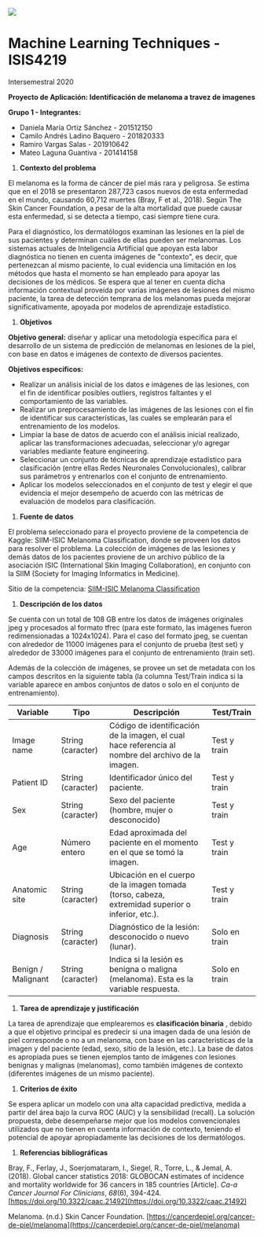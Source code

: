 <img src="https://cursos.virtual.uniandes.edu.co/isis4219/wp-content/uploads/sites/162/2014/11/cropped-misisheader.png" ><br>
# Machine Learning Techniques - ISIS4219

Intersemestral 2020

**Proyecto de Aplicación: Identificación de melanoma a travez de imagenes**

**Grupo 1 - Integrantes:**

- Daniela María Ortiz Sánchez - 201512150
- Camilo Andrés Ladino Baquero - 201820333
- Ramiro Vargas Salas - 201910642
- Mateo Laguna Guantiva - 201414158

1. **Contexto del problema**

El melanoma es la forma de cáncer de piel más rara y peligrosa. Se estima que en el 2018 se presentaron 287,723 casos nuevos de esta enfermedad en el mundo, causando 60,712 muertes (Bray, F et al., 2018). Según The Skin Cancer Foundation, a pesar de la alta mortalidad que puede causar esta enfermedad, si se detecta a tiempo, casi siempre tiene cura.

Para el diagnóstico, los dermatólogos examinan las lesiones en la piel de sus pacientes y determinan cuáles de ellas pueden ser melanomas. Los sistemas actuales de Inteligencia Artificial que apoyan esta labor diagnóstica no tienen en cuenta imágenes de &quot;contexto&quot;, es decir, que pertenezcan al mismo paciente, lo cual evidencia una limitación en los métodos que hasta el momento se han empleado para apoyar las decisiones de los médicos. Se espera que al tener en cuenta dicha información contextual proveída por varias imágenes de lesiones del mismo paciente, la tarea de detección temprana de los melanomas pueda mejorar significativamente, apoyada por modelos de aprendizaje estadístico.

1. **Objetivos**

**Objetivo general:** diseñar y aplicar una metodología específica para el desarrollo de un sistema de predicción de melanomas en lesiones de la piel, con base en datos e imágenes de contexto de diversos pacientes.

**Objetivos específicos:**

- Realizar un análisis inicial de los datos e imágenes de las lesiones, con el fin de identificar posibles outliers, registros faltantes y el comportamiento de las variables.
- Realizar un preprocesamiento de las imágenes de las lesiones con el fin de identificar sus características, las cuales se emplearán para el entrenamiento de los modelos.
- Limpiar la base de datos de acuerdo con el análisis inicial realizado, aplicar las transformaciones adecuadas, seleccionar y/o agregar variables mediante feature engineering.
- Seleccionar un conjunto de técnicas de aprendizaje estadístico para clasificación (entre ellas Redes Neuronales Convolucionales), calibrar sus parámetros y entrenarlos con el conjunto de entrenamiento.
- Aplicar los modelos seleccionados en el conjunto de test y elegir el que evidencia el mejor desempeño de acuerdo con las métricas de evaluación de modelos para clasificación.

1. **Fuente de datos**

El problema seleccionado para el proyecto proviene de la competencia de Kaggle: SIIM-ISIC Melanoma Classification, donde se proveen los datos para resolver el problema. La colección de imágenes de las lesiones y demás datos de los pacientes proviene de un archivo público de la asociación ISIC (International Skin Imaging Collaboration), en conjunto con la SIIM (Society for Imaging Informatics in Medicine).

Sitio de la competencia: [SIIM-ISIC Melanoma Classification](https://www.kaggle.com/c/siim-isic-melanoma-classification/overview)

1. **Descripción de los datos**

Se cuenta con un total de 108 GB entre los datos de imágenes originales jpeg y procesados al formato tfrec (para este formato, las imágenes fueron redimensionadas a 1024x1024). Para el caso del formato jpeg, se cuentan con alrededor de 11000 imágenes para el conjunto de prueba (test set) y alrededor de 33000 imágenes para el conjunto de entrenamiento (train set).

Además de la colección de imágenes, se provee un set de metadata con los campos descritos en la siguiente tabla (la columna Test/Train indica si la variable aparece en ambos conjuntos de datos o solo en el conjunto de entrenamiento).

| **Variable** | **Tipo** | **Descripción** | **Test/Train** |
| --- | --- | --- | --- |
| Image name | String (caracter) | Código de identificación de la imagen, el cual hace referencia al nombre del archivo de la imagen. | Test y train |
| Patient ID | String (caracter) | Identificador único del paciente. | Test y train |
| Sex | String (caracter) | Sexo del paciente (hombre, mujer o desconocido) | Test y train |
| Age | Número entero | Edad aproximada del paciente en el momento en el que se tomó la imagen. | Test y train |
| Anatomic site | String (caracter) | Ubicación en el cuerpo de la imagen tomada (torso, cabeza, extremidad superior o inferior, etc.). | Test y train |
| Diagnosis | String (caracter) | Diagnóstico de la lesión: desconocido o nuevo (lunar). | Solo en train |
| Benign / Malignant | String (caracter) | Indica si la lesión es benigna o maligna (melanoma). Esta es la variable respuesta. | Solo en train |

1. **Tarea de aprendizaje y justificación**

La tarea de aprendizaje que emplearemos es **clasificación binaria** , debido a que el objetivo principal es predecir si una imagen dada de una lesión de piel corresponde o no a un melanoma, con base en las características de la imagen y del paciente (edad, sexo, sitio de la lesión, etc.). La base de datos es apropiada pues se tienen ejemplos tanto de imágenes con lesiones benignas y malignas (melanomas), como también imágenes de contexto (diferentes imágenes de un mismo paciente).

1. **Criterios de éxito**

Se espera aplicar un modelo con una alta capacidad predictiva, medida a partir del área bajo la curva ROC (AUC) y la sensibilidad (recall). La solución propuesta, debe desempeñarse mejor que los modelos convencionales utilizados que no tienen en cuenta información de contexto, teniendo el potencial de apoyar apropiadamente las decisiones de los dermatólogos.

1. **Referencias bibliográficas**

Bray, F., Ferlay, J., Soerjomataram, I., Siegel, R., Torre, L., &amp; Jemal, A. (2018). Global cancer statistics 2018: GLOBOCAN estimates of incidence and mortality worldwide for 36 cancers in 185 countries [Article]. _Ca-a Cancer Journal For Clinicians_, _68_(6), 394-424. [https://doi.org/10.3322/caac.21492](https://doi.org/10.3322/caac.21492)

Melanoma. (n.d.) Skin Cancer Foundation. [https://cancerdepiel.org/cancer-de-piel/melanoma](https://cancerdepiel.org/cancer-de-piel/melanoma)
